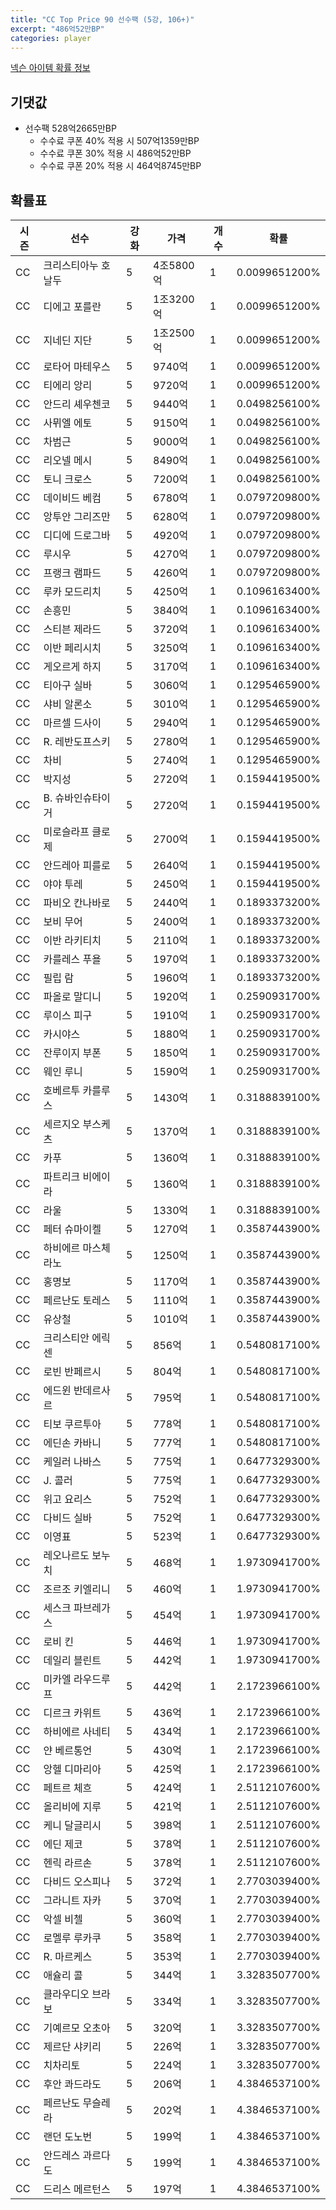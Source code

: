 ```yaml
---
title: "CC Top Price 90 선수팩 (5강, 106+)"
excerpt: "486억52만BP"
categories: player
---
```

[넥슨 아이템 확률 정보](http://iteminfo.nexon.com/probability/fco?sn=7552)

## 기댓값
- 선수팩 528억2665만BP
  - 수수료 쿠폰 40% 적용 시 507억1359만BP
  - 수수료 쿠폰 30% 적용 시 486억52만BP
  - 수수료 쿠폰 20% 적용 시 464억8745만BP


## 확률표

|시즌|선수|강화|가격|개수|확률|
|---|---|---|---|---|---|
|CC|크리스티아누 호날두|5|4조5800억|1|0.0099651200%|
|CC|디에고 포를란|5|1조3200억|1|0.0099651200%|
|CC|지네딘 지단|5|1조2500억|1|0.0099651200%|
|CC|로타어 마테우스|5|9740억|1|0.0099651200%|
|CC|티에리 앙리|5|9720억|1|0.0099651200%|
|CC|안드리 셰우첸코|5|9440억|1|0.0498256100%|
|CC|사뮈엘 에토|5|9150억|1|0.0498256100%|
|CC|차범근|5|9000억|1|0.0498256100%|
|CC|리오넬 메시|5|8490억|1|0.0498256100%|
|CC|토니 크로스|5|7200억|1|0.0498256100%|
|CC|데이비드 베컴|5|6780억|1|0.0797209800%|
|CC|앙투안 그리즈만|5|6280억|1|0.0797209800%|
|CC|디디에 드로그바|5|4920억|1|0.0797209800%|
|CC|루시우|5|4270억|1|0.0797209800%|
|CC|프랭크 램파드|5|4260억|1|0.0797209800%|
|CC|루카 모드리치|5|4250억|1|0.1096163400%|
|CC|손흥민|5|3840억|1|0.1096163400%|
|CC|스티븐 제라드|5|3720억|1|0.1096163400%|
|CC|이반 페리시치|5|3250억|1|0.1096163400%|
|CC|게오르게 하지|5|3170억|1|0.1096163400%|
|CC|티아구 실바|5|3060억|1|0.1295465900%|
|CC|샤비 알론소|5|3010억|1|0.1295465900%|
|CC|마르셀 드사이|5|2940억|1|0.1295465900%|
|CC|R. 레반도프스키|5|2780억|1|0.1295465900%|
|CC|차비|5|2740억|1|0.1295465900%|
|CC|박지성|5|2720억|1|0.1594419500%|
|CC|B. 슈바인슈타이거|5|2720억|1|0.1594419500%|
|CC|미로슬라프 클로제|5|2700억|1|0.1594419500%|
|CC|안드레아 피를로|5|2640억|1|0.1594419500%|
|CC|야야 투레|5|2450억|1|0.1594419500%|
|CC|파비오 칸나바로|5|2440억|1|0.1893373200%|
|CC|보비 무어|5|2400억|1|0.1893373200%|
|CC|이반 라키티치|5|2110억|1|0.1893373200%|
|CC|카를레스 푸욜|5|1970억|1|0.1893373200%|
|CC|필립 람|5|1960억|1|0.1893373200%|
|CC|파올로 말디니|5|1920억|1|0.2590931700%|
|CC|루이스 피구|5|1910억|1|0.2590931700%|
|CC|카시야스|5|1880억|1|0.2590931700%|
|CC|잔루이지 부폰|5|1850억|1|0.2590931700%|
|CC|웨인 루니|5|1590억|1|0.2590931700%|
|CC|호베르투 카를루스|5|1430억|1|0.3188839100%|
|CC|세르지오 부스케츠|5|1370억|1|0.3188839100%|
|CC|카푸|5|1360억|1|0.3188839100%|
|CC|파트리크 비에이라|5|1360억|1|0.3188839100%|
|CC|라울|5|1330억|1|0.3188839100%|
|CC|페터 슈마이켈|5|1270억|1|0.3587443900%|
|CC|하비에르 마스체라노|5|1250억|1|0.3587443900%|
|CC|홍명보|5|1170억|1|0.3587443900%|
|CC|페르난도 토레스|5|1110억|1|0.3587443900%|
|CC|유상철|5|1010억|1|0.3587443900%|
|CC|크리스티안 에릭센|5|856억|1|0.5480817100%|
|CC|로빈 반페르시|5|804억|1|0.5480817100%|
|CC|에드윈 반데르사르|5|795억|1|0.5480817100%|
|CC|티보 쿠르투아|5|778억|1|0.5480817100%|
|CC|에딘손 카바니|5|777억|1|0.5480817100%|
|CC|케일러 나바스|5|775억|1|0.6477329300%|
|CC|J. 콜러|5|775억|1|0.6477329300%|
|CC|위고 요리스|5|752억|1|0.6477329300%|
|CC|다비드 실바|5|752억|1|0.6477329300%|
|CC|이영표|5|523억|1|0.6477329300%|
|CC|레오나르도 보누치|5|468억|1|1.9730941700%|
|CC|조르조 키엘리니|5|460억|1|1.9730941700%|
|CC|세스크 파브레가스|5|454억|1|1.9730941700%|
|CC|로비 킨|5|446억|1|1.9730941700%|
|CC|데일리 블린트|5|442억|1|1.9730941700%|
|CC|미카엘 라우드루프|5|442억|1|2.1723966100%|
|CC|디르크 카위트|5|436억|1|2.1723966100%|
|CC|하비에르 사네티|5|434억|1|2.1723966100%|
|CC|얀 베르통언|5|430억|1|2.1723966100%|
|CC|앙헬 디마리아|5|425억|1|2.1723966100%|
|CC|페트르 체흐|5|424억|1|2.5112107600%|
|CC|올리비에 지루|5|421억|1|2.5112107600%|
|CC|케니 달글리시|5|398억|1|2.5112107600%|
|CC|에딘 제코|5|378억|1|2.5112107600%|
|CC|헨릭 라르손|5|378억|1|2.5112107600%|
|CC|다비드 오스피나|5|372억|1|2.7703039400%|
|CC|그라니트 자카|5|370억|1|2.7703039400%|
|CC|악셀 비첼|5|360억|1|2.7703039400%|
|CC|로멜루 루카쿠|5|358억|1|2.7703039400%|
|CC|R. 마르케스|5|353억|1|2.7703039400%|
|CC|애슐리 콜|5|344억|1|3.3283507700%|
|CC|클라우디오 브라보|5|334억|1|3.3283507700%|
|CC|기예르모 오초아|5|320억|1|3.3283507700%|
|CC|제르단 샤키리|5|226억|1|3.3283507700%|
|CC|치차리토|5|224억|1|3.3283507700%|
|CC|후안 콰드라도|5|206억|1|4.3846537100%|
|CC|페르난도 무슬레라|5|202억|1|4.3846537100%|
|CC|랜던 도노번|5|199억|1|4.3846537100%|
|CC|안드레스 과르다도|5|199억|1|4.3846537100%|
|CC|드리스 메르턴스|5|197억|1|4.3846537100%|
